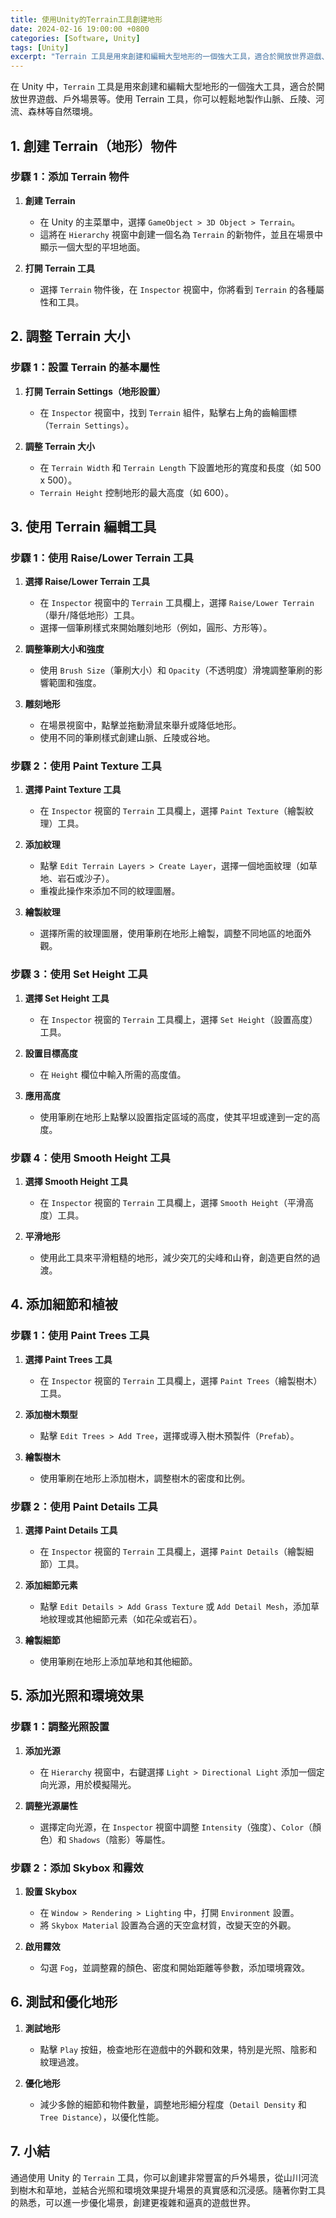 ```yaml
---
title: 使用Unity的Terrain工具創建地形
date: 2024-02-16 19:00:00 +0800
categories: [Software, Unity]
tags: [Unity] 
excerpt: "Terrain 工具是用來創建和編輯大型地形的一個強大工具，適合於開放世界遊戲、戶外場景等"
---
```


在 Unity 中，`Terrain` 工具是用來創建和編輯大型地形的一個強大工具，適合於開放世界遊戲、戶外場景等。使用 Terrain 工具，你可以輕鬆地製作山脈、丘陵、河流、森林等自然環境。

## **1. 創建 Terrain（地形）物件**

### **步驟 1：添加 Terrain 物件**

1. **創建 Terrain**
   - 在 Unity 的主菜單中，選擇 `GameObject > 3D Object > Terrain`。
   - 這將在 `Hierarchy` 視窗中創建一個名為 `Terrain` 的新物件，並且在場景中顯示一個大型的平坦地面。

2. **打開 Terrain 工具**
   - 選擇 `Terrain` 物件後，在 `Inspector` 視窗中，你將看到 `Terrain` 的各種屬性和工具。

## **2. 調整 Terrain 大小**

### **步驟 1：設置 Terrain 的基本屬性**

1. **打開 Terrain Settings（地形設置）**
   - 在 `Inspector` 視窗中，找到 `Terrain` 組件，點擊右上角的齒輪圖標（`Terrain Settings`）。

2. **調整 Terrain 大小**
   - 在 `Terrain Width` 和 `Terrain Length` 下設置地形的寬度和長度（如 500 x 500）。
   - `Terrain Height` 控制地形的最大高度（如 600）。

## **3. 使用 Terrain 編輯工具**

### **步驟 1：使用 Raise/Lower Terrain 工具**

1. **選擇 Raise/Lower Terrain 工具**
   - 在 `Inspector` 視窗中的 `Terrain` 工具欄上，選擇 `Raise/Lower Terrain`（舉升/降低地形）工具。
   - 選擇一個筆刷樣式來開始雕刻地形（例如，圓形、方形等）。

2. **調整筆刷大小和強度**
   - 使用 `Brush Size`（筆刷大小）和 `Opacity`（不透明度）滑塊調整筆刷的影響範圍和強度。

3. **雕刻地形**
   - 在場景視窗中，點擊並拖動滑鼠來舉升或降低地形。
   - 使用不同的筆刷樣式創建山脈、丘陵或谷地。

### **步驟 2：使用 Paint Texture 工具**

1. **選擇 Paint Texture 工具**
   - 在 `Inspector` 視窗的 `Terrain` 工具欄上，選擇 `Paint Texture`（繪製紋理）工具。

2. **添加紋理**
   - 點擊 `Edit Terrain Layers > Create Layer`，選擇一個地面紋理（如草地、岩石或沙子）。
   - 重複此操作來添加不同的紋理圖層。

3. **繪製紋理**
   - 選擇所需的紋理圖層，使用筆刷在地形上繪製，調整不同地區的地面外觀。

### **步驟 3：使用 Set Height 工具**

1. **選擇 Set Height 工具**
   - 在 `Inspector` 視窗的 `Terrain` 工具欄上，選擇 `Set Height`（設置高度）工具。

2. **設置目標高度**
   - 在 `Height` 欄位中輸入所需的高度值。

3. **應用高度**
   - 使用筆刷在地形上點擊以設置指定區域的高度，使其平坦或達到一定的高度。

### **步驟 4：使用 Smooth Height 工具**

1. **選擇 Smooth Height 工具**
   - 在 `Inspector` 視窗的 `Terrain` 工具欄上，選擇 `Smooth Height`（平滑高度）工具。

2. **平滑地形**
   - 使用此工具來平滑粗糙的地形，減少突兀的尖峰和山脊，創造更自然的過渡。

## **4. 添加細節和植被**

### **步驟 1：使用 Paint Trees 工具**

1. **選擇 Paint Trees 工具**
   - 在 `Inspector` 視窗的 `Terrain` 工具欄上，選擇 `Paint Trees`（繪製樹木）工具。

2. **添加樹木類型**
   - 點擊 `Edit Trees > Add Tree`，選擇或導入樹木預製件（`Prefab`）。

3. **繪製樹木**
   - 使用筆刷在地形上添加樹木，調整樹木的密度和比例。

### **步驟 2：使用 Paint Details 工具**

1. **選擇 Paint Details 工具**
   - 在 `Inspector` 視窗的 `Terrain` 工具欄上，選擇 `Paint Details`（繪製細節）工具。

2. **添加細節元素**
   - 點擊 `Edit Details > Add Grass Texture` 或 `Add Detail Mesh`，添加草地紋理或其他細節元素（如花朵或岩石）。

3. **繪製細節**
   - 使用筆刷在地形上添加草地和其他細節。

## **5. 添加光照和環境效果**

### **步驟 1：調整光照設置**

1. **添加光源**
   - 在 `Hierarchy` 視窗中，右鍵選擇 `Light > Directional Light` 添加一個定向光源，用於模擬陽光。

2. **調整光源屬性**
   - 選擇定向光源，在 `Inspector` 視窗中調整 `Intensity`（強度）、`Color`（顏色）和 `Shadows`（陰影）等屬性。

### **步驟 2：添加 Skybox 和霧效**

1. **設置 Skybox**
   - 在 `Window > Rendering > Lighting` 中，打開 `Environment` 設置。
   - 將 `Skybox Material` 設置為合適的天空盒材質，改變天空的外觀。

2. **啟用霧效**
   - 勾選 `Fog`，並調整霧的顏色、密度和開始距離等參數，添加環境霧效。

## **6. 測試和優化地形**

1. **測試地形**
   - 點擊 `Play` 按鈕，檢查地形在遊戲中的外觀和效果，特別是光照、陰影和紋理過渡。

2. **優化地形**
   - 減少多餘的細節和物件數量，調整地形細分程度（`Detail Density` 和 `Tree Distance`），以優化性能。

## **7. 小結**

通過使用 Unity 的 `Terrain` 工具，你可以創建非常豐富的戶外場景，從山川河流到樹木和草地，並結合光照和環境效果提升場景的真實感和沉浸感。隨著你對工具的熟悉，可以進一步優化場景，創建更複雜和逼真的遊戲世界。
